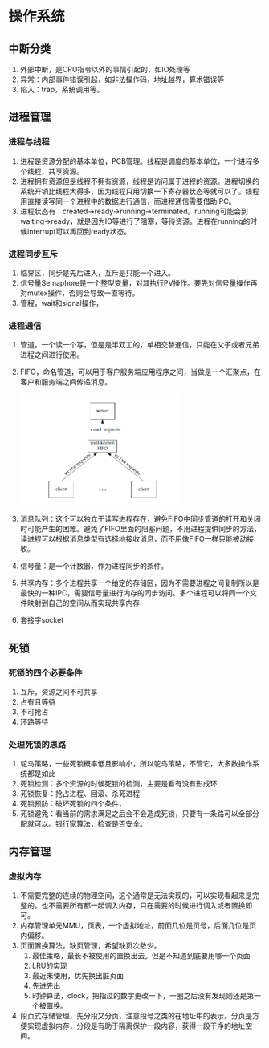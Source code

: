 # 操作系统

## 中断分类

1. 外部中断，是CPU指令以外的事情引起的，如IO处理等
2. 异常：内部事件错误引起，如非法操作码，地址越界，算术错误等
3. 陷入：trap，系统调用等。

## 进程管理

### 进程与线程

1. 进程是资源分配的基本单位，PCB管理。线程是调度的基本单位，一个进程多个线程，共享资源。
2. 进程拥有资源但是线程不拥有资源，线程是访问属于进程的资源。进程切换的系统开销比线程大得多，因为线程只用切换一下寄存器状态等就可以了。线程用直接读写同一个进程中的数据进行通信，而进程通信需要借助IPC。
3. 进程状态有：created->ready->running->terminated。running可能会到waiting->ready，就是因为IO等进行了阻塞，等待资源。进程在running的时候interrupt可以再回到ready状态。

### 进程同步互斥

1. 临界区，同步是先后进入，互斥是只能一个进入。
2. 信号量Semaphore是一个整型变量，对其执行PV操作。要先对信号量操作再对mutex操作，否则会导致一直等待。
3. 管程，wait和signal操作，

### 进程通信

1. 管道，一个读一个写，但是是半双工的，单相交替通信，只能在父子或者兄弟进程之间进行使用。

2. FIFO，命名管道，可以用于客户服务端应用程序之间，当做是一个汇聚点，在客户和服务端之间传递消息。

   <img src="操作系统.assets/2ac50b81-d92a-4401-b9ec-f2113ecc3076.png" alt="img" style="zoom:50%;" />

3. 消息队列：这个可以独立于读写进程存在，避免FIFO中同步管道的打开和关闭时可能产生的困难。避免了FIFO里面的阻塞问题，不用进程提供同步的方法，读进程可以根据消息类型有选择地接收消息，而不用像FIFO一样只能被动接收。

4. 信号量：是一个计数器，作为进程同步的条件。

5. 共享内存：多个进程共享一个给定的存储区，因为不需要进程之间复制所以是最快的一种IPC，需要信号量进行内存的同步访问。多个进程可以将同一个文件映射到自己的空间从而实现共享内存

6. 套接字socket

## 死锁

### 死锁的四个必要条件

1. 互斥，资源之间不可共享
2. 占有且等待
3. 不可抢占
4. 环路等待

### 处理死锁的思路

1. 鸵鸟策略，一些死锁概率低且影响小，所以鸵鸟策略，不管它，大多数操作系统都是如此
2. 死锁检测：多个资源的时候死锁的检测，主要是看有没有形成环
3. 死锁恢复：抢占进程、回滚、杀死进程
4. 死锁预防：破坏死锁的四个条件，
5. 死锁避免：看当前的需求满足之后会不会造成死锁，只要有一条路可以全部分配就可以。银行家算法，检查是否安全。

## 内存管理

### 虚拟内存

1. 不需要完整的连续的物理空间，这个通常是无法实现的，可以实现看起来是完整的。也不需要所有都一起调入内存，只在需要的时候进行调入或者置换即可。
2. 内存管理单元MMU，页表，一个虚拟地址，前面几位是页号，后面几位是页内偏移。
3. 页面置换算法，缺页管理，希望缺页次数少。
   1. 最佳策略，最长不被使用的置换出去。但是不知道到底要用哪一个页面
   2. LRU的实现
   3. 最近未使用，优先换出脏页面
   4. 先进先出
   5. 时钟算法，clock，把指过的数字更改一下，一圈之后没有发现则还是第一个被置换。
4. 段页式存储管理，先分段又分页，注意段号之类的在地址中的表示。分页是方便实现虚拟内存，分段是有助于隔离保护一段内容，获得一段干净的地址空间。